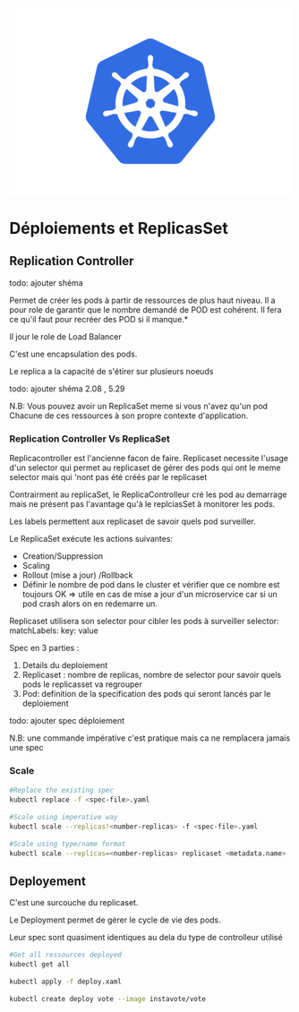 ![K8s logo](k8s/k8s-logo.svg)

# Déploiements et ReplicasSet

## Replication Controller

todo: ajouter shéma

Permet de créer les pods à partir de ressources de plus haut niveau. Il a pour role de garantir que le nombre demandé de POD est cohérent. Il fera ce qu'il faut pour recréer des POD si il manque.*

Il jour le role de Load Balancer

C'est une encapsulation des pods.

Le replica a la capacité de s'étirer sur plusieurs noeuds

todo: ajouter shéma 2.08 , 5.29

N.B: Vous pouvez avoir un ReplicaSet meme si vous n'avez qu'un pod
Chacune de ces ressources à son propre contexte d'application.

### Replication Controller Vs ReplicaSet

Replicacontroller est l'ancienne facon de faire.
Replicaset necessite l'usage d'un selector qui permet au replicaset de gérer des pods qui ont le meme selector mais qui 'nont pas été créés par le replicaset

Contrairment au replicaSet, le ReplicaControlleur cré les pod au demarrage mais ne présent pas l'avantage qu'à le  replciasSet à monitorer les pods.

Les labels permettent aux replicaset de savoir quels pod surveiller.


Le ReplicaSet exécute les actions suivantes:

- Creation/Suppression
- Scaling
- Rollout (mise a jour) /Rollback 
- Définir le nombre de pod dans le cluster et vérifier que ce nombre est toujours OK => utile en cas de mise a jour d'un microservice car si un pod crash alors on en redemarre un.

Replicaset utilisera son selector pour cibler les pods à surveiller
selector:
    matchLabels:
        key: value



Spec en 3 parties :

1. Details du deploiement
2. Replicaset : nombre de replicas, nombre de selector pour savoir quels pods le replicasset va regrouper
3. Pod: definition de la specification des pods qui seront lancés par le deploiement

todo: ajouter spec déploiement



N.B: une commande impérative c'est pratique mais ca ne remplacera jamais une spec





### Scale

```bash
#Replace the existing spec 
kubectl replace -f <spec-file>.yaml
```

```bash
#Scale using imperative way
kubectl scale --replicas!<number-replicas> -f <spec-file>.yaml
```

```bash
#Scale using type/name format
kubectl scale --replicas=<number-replicas> replicaset <metadata.name>
```

## Deployement

C'est une surcouche du replicaset.


Le Deployment permet de gérer le cycle de vie des pods.


Leur spec sont quasiment identiques au dela du type de controlleur utilisé



```bash
#Get all ressources deployed
kubectl get all
```


```bash
kubectl apply -f deploy.xaml
```

```bash
kubectl create deploy vote --image instavote/vote
```